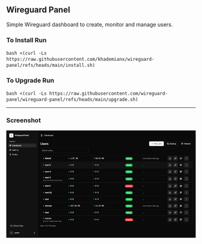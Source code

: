 ## Wireguard Panel

Simple Wireguard dashboard to create, monitor and manage users.


### To Install Run

```shell
bash <(curl -Ls https://raw.githubusercontent.com/khademianx/wireguard-panel/refs/heads/main/install.sh)
```


### To Upgrade Run

```shell
bash <(curl -Ls https://raw.githubusercontent.com/wireguard-panel/wireguard-panel/refs/heads/main/upgrade.sh)
```


---

### Screenshot

![Wireguard Panel](./screenshot.png "Screenshot")
